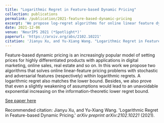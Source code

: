 ```yaml
---
title: "Logarithmic Regret in Feature-based Dynamic Pricing"
collection: publications
permalink: /publication/2021-feature-based-dynamic-pricing
excerpt: 'We propose log-regret algorithms for online linear feature dynamic pricing problems. We also prove that even a slightly weakening of assumptions would lead to an unavoidable exponential regret increasing.'
date: 2021-12-06
venue: 'NeurIPS 2021 (*Spotlight*)'
paperurl: 'https://arxiv.org/abs/2102.10221'
citation: 'Jianyu Xu, and Yu-Xiang Wang. "Logarithmic Regret in Feature-based Dynamic Pricing." <i>arXiv preprint arXiv:2102.10221</i> (2021).'
---
```

Feature-based dynamic pricing is an increasingly popular model of setting prices for highly differentiated products with applications in digital marketing, online sales, real estate and so on. In this work we propose two algorithms that solves online linear-feature pricing problems with stochastic and adversarial features (respectively) within logarithmic regrets. A logarithmic regret also matches the lower bound. Besides, we also prove that even a slightly weakening of assumptions would lead to an unavoidable exponential increasing on the information-theoretic lower regret bound.

[See paper here](https://arxiv.org/abs/2102.10221)

Recommended citation: Jianyu Xu, and Yu-Xiang Wang. 'Logarithmic Regret in Feature-based Dynamic Pricing.' <i>arXiv preprint arXiv:2102.10221</i> (2021).